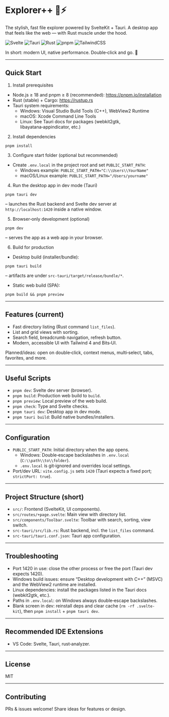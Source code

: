 # Explorer++ 🧭⚡

The stylish, fast file explorer powered by SvelteKit + Tauri. A desktop app that feels like the web — with Rust muscle under the hood.

![Svelte](https://img.shields.io/badge/Svelte-5-orange) ![Tauri](https://img.shields.io/badge/Tauri-2-blue) ![Rust](https://img.shields.io/badge/Rust-stable-brown) ![pnpm](https://img.shields.io/badge/pnpm-10-4a8) ![TailwindCSS](https://img.shields.io/badge/Tailwind-4-38bdf8)

In short: modern UI, native performance. Double‑click and go. 💫

---

## Quick Start

1) Install prerequisites
- Node.js ≥ 18 and pnpm ≥ 8 (recommended): https://pnpm.io/installation
- Rust (stable) + Cargo: https://rustup.rs
- Tauri system requirements:
  - Windows: Visual Studio Build Tools (C++), WebView2 Runtime
  - macOS: Xcode Command Line Tools
  - Linux: See Tauri docs for packages (webkit2gtk, libayatana‑appindicator, etc.)

2) Install dependencies
```
pnpm install
```

3) Configure start folder (optional but recommended)
- Create `.env.local` in the project root and set `PUBLIC_START_PATH`:
  - Windows example: `PUBLIC_START_PATH="C:\\Users\\YourName"`
  - macOS/Linux example: `PUBLIC_START_PATH="/Users/yourname"`

4) Run the desktop app in dev mode (Tauri)
```
pnpm tauri dev
```
– launches the Rust backend and Svelte dev server at `http://localhost:1420` inside a native window.

5) Browser‑only development (optional)
```
pnpm dev
```
– serves the app as a web app in your browser.

6) Build for production
- Desktop build (installer/bundle):
```
pnpm tauri build
```
– artifacts are under `src-tauri/target/release/bundle/*`.

- Static web build (SPA):
```
pnpm build && pnpm preview
```

---

## Features (current)
- Fast directory listing (Rust command `list_files`).
- List and grid views with sorting.
- Search field, breadcrumb navigation, refresh button.
- Modern, accessible UI with Tailwind 4 and Bits‑UI.

Planned/ideas: open on double‑click, context menus, multi‑select, tabs, favorites, and more.

---

## Useful Scripts
- `pnpm dev`: Svelte dev server (browser).
- `pnpm build`: Production web build to `build`.
- `pnpm preview`: Local preview of the web build.
- `pnpm check`: Type and Svelte checks.
- `pnpm tauri dev`: Desktop app in dev mode.
- `pnpm tauri build`: Build native bundles/installers.

---

## Configuration
- `PUBLIC_START_PATH`: Initial directory when the app opens.
  - Windows: Double‑escape backslashes in `.env.local` (`C:\\path\\to\\folder`).
  - `.env.local` is git‑ignored and overrides local settings.
- Port/dev URL: `vite.config.js` sets `1420` (Tauri expects a fixed port; `strictPort: true`).

---

## Project Structure (short)
- `src/`: Frontend (SvelteKit, UI components).
- `src/routes/+page.svelte`: Main view with directory list.
- `src/components/Toolbar.svelte`: Toolbar with search, sorting, view switch.
- `src-tauri/src/lib.rs`: Rust backend, incl. the `list_files` command.
- `src-tauri/tauri.conf.json`: Tauri app configuration.

---

## Troubleshooting
- Port 1420 in use: close the other process or free the port (Tauri dev expects 1420).
- Windows build issues: ensure “Desktop development with C++” (MSVC) and the WebView2 runtime are installed.
- Linux dependencies: install the packages listed in the Tauri docs (webkit2gtk, etc.).
- Paths in `.env.local`: on Windows always double‑escape backslashes.
- Blank screen in dev: reinstall deps and clear cache (`rm -rf .svelte-kit`), then `pnpm install` + `pnpm tauri dev`.

---

## Recommended IDE Extensions
- VS Code: Svelte, Tauri, rust‑analyzer.

---

## License
MIT

---

## Contributing
PRs & issues welcome! Share ideas for features or design.
